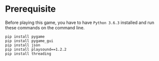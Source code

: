 # Prerequisite
Before playing this game, you have to have `Python 3.6.3` installed and run these commands on the command line.

```shell
pip install pygame
pip install pygame_gui
pip install json
pip install playsound==1.2.2
pip install threading
```